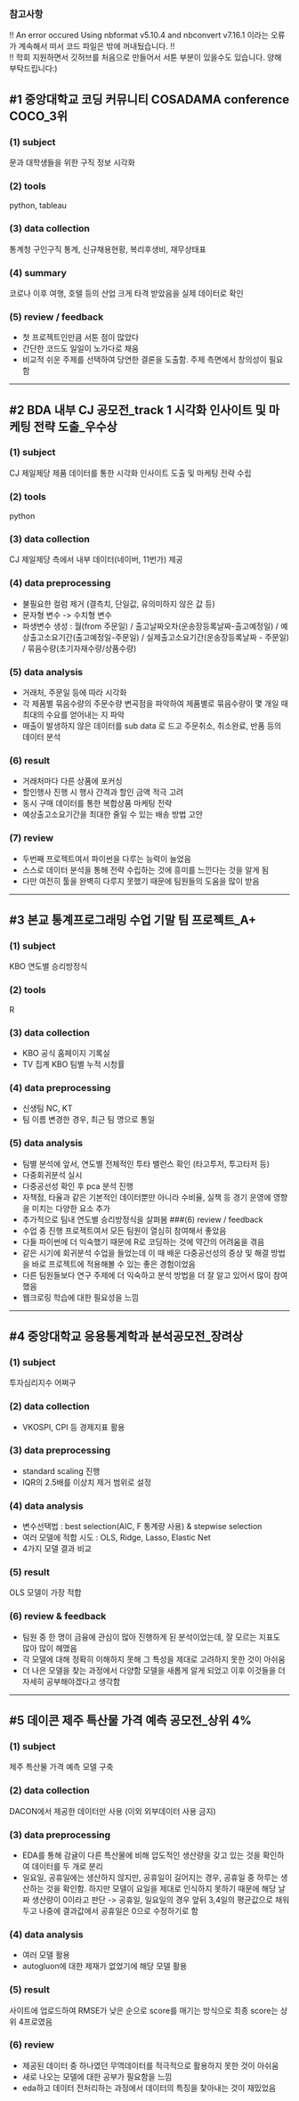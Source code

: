 ### 참고사항
!! An error occured Using nbformat v5.10.4 and nbconvert v7.16.1 이라는 오류가 계속해서 떠서 코드 파일은 밖에 꺼내뒀습니다. !!
<br/>!! 학회 지원하면서 깃허브를 처음으로 만들어서 서툰 부분이 있을수도 있습니다. 양해 부탁드립니다:)

## #1 중앙대학교 코딩 커뮤니티 COSADAMA conference COCO_**3위**
### (1) subject
문과 대학생들을 위한 구직 정보 시각화  
### (2) tools
python, tableau  
### (3) data collection  
통계청 구인구직 통계, 신규채용현황, 복리후생비, 재무상태표
### (4) summary
코로나 이후 여행, 호텔 등의 산업 크게 타격 받았음을 실제 데이터로 확인
### (5) review / feedback
- 첫 프로젝트인만큼 서툰 점이 많았다
- 간단한 코드도 일일이 노가다로 채움
- 비교적 쉬운 주제를 선택하여 당연한 결론을 도출함. 주제 측면에서 창의성이 필요함

---

## #2 BDA 내부 CJ 공모전_track 1 시각화 인사이트 및 마케팅 전략 도출_**우수상**
### (1) subject
CJ 제일제당 제품 데이터를 통한 시각화 인사이트 도출 및 마케팅 전략 수립
### (2) tools
python
### (3) data collection
CJ 제일제당 측에서 내부 데이터(네이버, 11번가) 제공
### (4) data preprocessing
- 불필요한 컬럼 제거 (결측치, 단일값, 유의미하지 않은 값 등)
- 문자형 변수 -> 수치형 변수
- 파생변수 생성 : 월(from 주문일) / 출고날짜오차(운송장등록날짜-출고예정일) / 예상출고소요기간(출고예정일-주문일) / 실제출고소요기간(운송장등록날짜 - 주문일) / 묶음수량(초기자재수량/상품수량)
### (5) data analysis
- 거래처, 주문일 등에 따라 시각화
- 각 제품별 묶음수량의 주문수량 변곡점을 파악하여 제품별로 묶음수량이 몇 개일 때 최대의 수요를 얻어내는 지 파악
- 매출이 발생하지 않은 데이터를 sub data 로 드고 주문취소, 취소완료, 반품 등의 데이터 분석
### (6) result
- 거래처마다 다른 상품에 포커싱
- 할인행사 진행 시 행사 간격과 할인 금액 적극 고려
- 동시 구매 데이터를 통한 복합상품 마케팅 전략
- 예상출고소요기간을 최대한 줄일 수 있는 배송 방법 고안
### (7) review
- 두번째 프로젝트여서 파이썬을 다루는 능력이 늘었음
- 스스로 데이터 분석을 통해 전략 수립하는 것에 흥미를 느낀다는 것을 알게 됨
- 다만 여전히 툴을 완벽히 다루지 못했기 때문에 팀원들의 도움을 많이 받음

---

## #3 본교 통계프로그래밍 수업 기말 팀 프로젝트_**A+**
### (1) subject
KBO 연도별 승리방정식 
### (2) tools
R
### (3) data collection
- KBO 공식 홈페이지 기록실
- TV 집계 KBO 팀별 누적 시청률
### (4) data preprocessing
- 신생팀 NC, KT 
- 팀 이름 변경한 경우, 최근 팀
명으로 통일
### (5) data analysis 
- 팀별 분석에 앞서, 연도별 전체적인 투타 밸런스 확인 (타고투저, 투고타저 등)
- 다중회귀분석 실시
- 다중공선성 확인 후 pca 분석 진행
- 자책점, 타율과 같은 기본적인 데이터뿐만 아니라 수비율, 실책 등 경기 운영에 영향을 미치는 다양한 요소 추가
- 추가적으로 팀내 연도별 승리방정식을 살펴봄 
###(6) review / feedback
- 수업 중 진행 프로젝트여서 모든 팀원이 열심히 참여해서 좋았음
- 다들 파이썬에 더 익숙했기 때문에 R로 코딩하는 것에 약간의 어려움을 겪음
- 같은 시기에 회귀분석 수업을 들었는데 이 때 배운 다중공선성의 증상 및 해결 방법을 바로 프로젝트에 적용해볼 수 있는 좋은 경험이었음
- 다른 팀원들보다 연구 주제에 더 익숙하고 분석 방법을 더 잘 알고 있어서 많이 참여했음
- 웹크로링 학습에 대한 필요성을 느낌

---
## #4 중앙대학교 응용통계학과 분석공모전_**장려상**
### (1) subject
투자심리지수 어쩌구
### (2) data collection
- VKOSPI, CPI 등 경제지표 활용
### (3) data preprocessing 
- standard scaling 진행
- IQR의 2.5배를 이상치 제거 범위로 설정
### (4) data analysis
- 변수선택법 : best selection(AIC, F 통계량 사용) & stepwise selection 
- 여러 모델에 적합 시도 : OLS, Ridge, Lasso, Elastic Net
- 4가지 모델 결과 비교
### (5) result
OLS 모델이 가장 적합
### (6) review & feedback
- 팀원 중 한 명이 금융에 관심이 많아 진행하게 된 분석이었는데, 잘 모르는 지표도 많아 많이 헤맸음
- 각 모델에 대해 정확히 이해하지 못해 그 특성을 제대로 고려하지 못한 것이 아쉬움
- 더 나은 모델을 찾는 과정에서 다양함 모델을 새롭게 알게 되었고 이후 이것들을 더 자세히 공부해야겠다고 생각함

---

## #5 데이콘 제주 특산물 가격 예측 공모전_**상위 4%**
### (1) subject
제주 특산물 가격 예측 모델 구축
### (2) data collection
DACON에서 제공한 데이터만 사용 (이외 외부데이터 사용 금지)
### (3) data preprocessing
- EDA를 통해 감귤이 다른 특산물에 비해 압도적인 생산량을 갖고 있는 것을 확인하여 데이터를 두 개로 분리
- 일요일, 공휴일에는 생산하지 않지만, 공휴일이 길어지는 경우, 공휴일 중 하루는 생산하는 것을 확인함. 하지만 모델이 요일을 제대로 인식하지 못하기 때문에 해당 날짜 생산량이 0이라고 판단 -> 공휴일, 일요일의 경우 앞뒤 3,4일의 평균값으로 채워두고 나중에 결과값에서 공휴일은 0으로 수정하기로 함

### (4) data analysis
- 여러 모델 활용
- autogluon에 대한 제재가 없었기에 해당 모델 활용
### (5) result
사이트에 업로드하여 RMSE가 낮은 순으로 score를 매기는 방식으로 최종 score는 상위 4프로였음 
### (6) review
- 제공된 데이터 중 하나였던 무역데이터를 적극적으로 활용하지 못한 것이 아쉬움
- 새로 나오는 모델에 대한 공부가 필요함을 느낌
- eda하고 데이터 전처리하는 과정에서 데이터의 특징을 찾아내는 것이 재밌었음